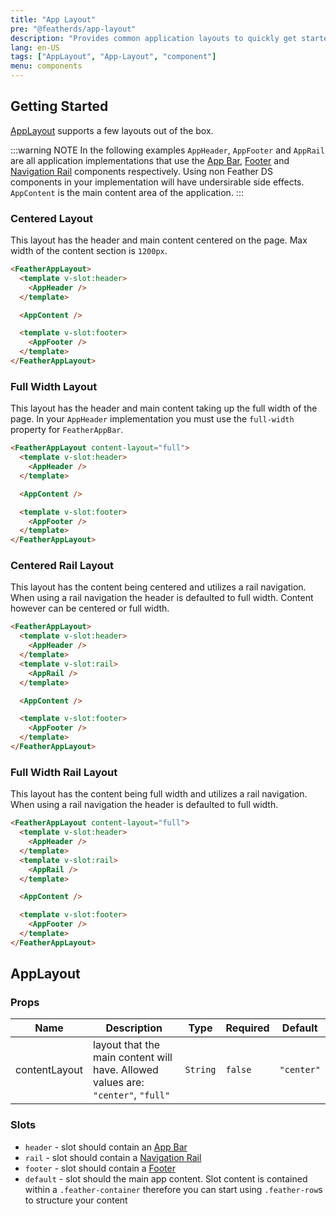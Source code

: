 ```yaml
---
title: "App Layout"
pre: "@featherds/app-layout"
description: "Provides common application layouts to quickly get started."
lang: en-US
tags: ["AppLayout", "App-Layout", "component"]
menu: components
---
```


## Getting Started

[AppLayout](#applayout) supports a few layouts out of the box.

:::warning NOTE
In the following examples `AppHeader`, `AppFooter` and `AppRail` are all application implementations that use the [App Bar](/Components/AppBar/), [Footer](/Components/Footer/) and [Navigation Rail](/Components/NavigationRail/) components respectively. Using non Feather DS components in your implementation will have undersirable side effects. `AppContent` is the main content area of the application.
:::

### Centered Layout

This layout has the header and main content centered on the page. Max width of the content section is `1200px`.

```html
<FeatherAppLayout>
  <template v-slot:header>
    <AppHeader />
  </template>

  <AppContent />

  <template v-slot:footer>
    <AppFooter />
  </template>
</FeatherAppLayout>
```

### Full Width Layout

This layout has the header and main content taking up the full width of the page. In your `AppHeader` implementation you must use the `full-width` property for `FeatherAppBar`.

```html
<FeatherAppLayout content-layout="full">
  <template v-slot:header>
    <AppHeader />
  </template>

  <AppContent />

  <template v-slot:footer>
    <AppFooter />
  </template>
</FeatherAppLayout>
```

### Centered Rail Layout

This layout has the content being centered and utilizes a rail navigation. When using a rail navigation the header is defaulted to full width. Content however can be centered or full width.

```html
<FeatherAppLayout>
  <template v-slot:header>
    <AppHeader />
  </template>
  <template v-slot:rail>
    <AppRail />
  </template>

  <AppContent />

  <template v-slot:footer>
    <AppFooter />
  </template>
</FeatherAppLayout>
```

### Full Width Rail Layout

This layout has the content being full width and utilizes a rail navigation. When using a rail navigation the header is defaulted to full width.

```html
<FeatherAppLayout content-layout="full">
  <template v-slot:header>
    <AppHeader />
  </template>
  <template v-slot:rail>
    <AppRail />
  </template>

  <AppContent />

  <template v-slot:footer>
    <AppFooter />
  </template>
</FeatherAppLayout>
```

## AppLayout

### Props

| Name          | Description                                                                      | Type     | Required | Default    |
| ------------- | -------------------------------------------------------------------------------- | -------- | -------- | ---------- |
| contentLayout | layout that the main content will have. Allowed values are: `"center"`, `"full"` | `String` | `false`  | `"center"` |

### Slots

- `header` - slot should contain an [App Bar](../AppBar/)
- `rail` - slot should contain a [Navigation Rail](../NavigationRail/)
- `footer` - slot should contain a [Footer](../Footer/)
- `default` - slot should the main app content. Slot content is contained within a `.feather-container` therefore you can start using `.feather-row`s to structure your content
